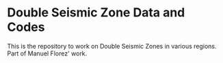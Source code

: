 # Double Seismic Zone Data and Codes
This is the repository to work on Double Seismic Zones in various regions. Part of Manuel Florez' work. 
